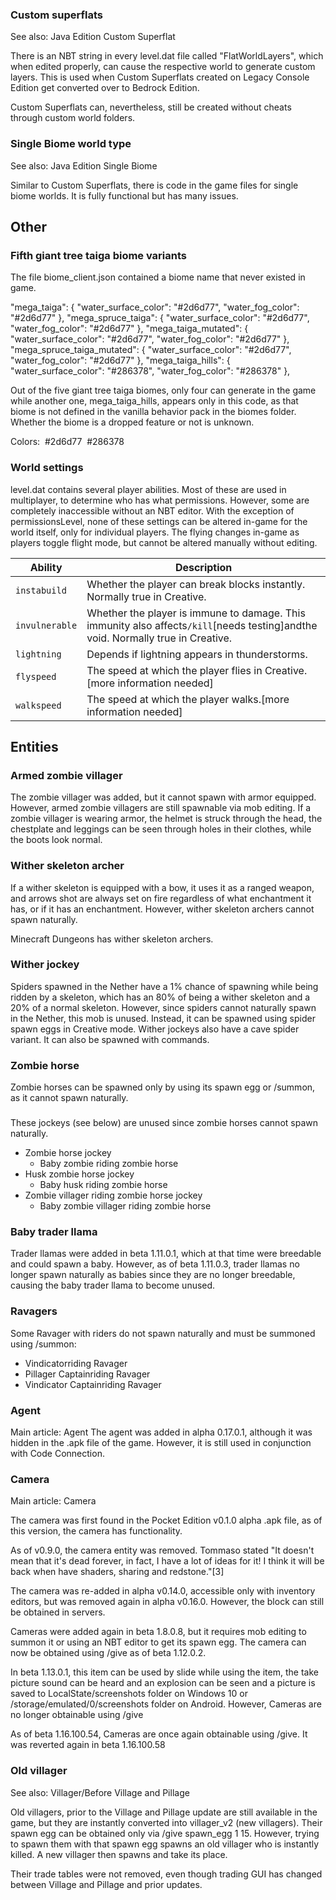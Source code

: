### Custom superflats
See also: Java Edition Custom Superflat

There is an NBT string in every level.dat file called "FlatWorldLayers", which when edited properly, can cause the respective world to generate custom layers. This is used when Custom Superflats created on Legacy Console Edition get converted over to Bedrock Edition.

Custom Superflats can, nevertheless, still be created without cheats through custom world folders.

### Single Biome world type
See also: Java Edition Single Biome

Similar to Custom Superflats, there is code in the game files for single biome worlds. It is fully functional but has many issues.

## Other
### Fifth giant tree taiga biome variants
The file biome_client.json contained a biome name that never existed in game.

"mega_taiga": {
      "water_surface_color": "#2d6d77",
      "water_fog_color": "#2d6d77"
    },
    "mega_spruce_taiga": {
      "water_surface_color": "#2d6d77",
      "water_fog_color": "#2d6d77"
    },
    "mega_taiga_mutated": {
      "water_surface_color": "#2d6d77",
      "water_fog_color": "#2d6d77"
    },
    "mega_spruce_taiga_mutated": {
      "water_surface_color": "#2d6d77",
      "water_fog_color": "#2d6d77"
    },
    "mega_taiga_hills": {
      "water_surface_color": "#286378",
      "water_fog_color": "#286378"
    },

Out of the five giant tree taiga biomes, only four can generate in the game while another one, mega_taiga_hills, appears only in this code, as that biome is not defined in the vanilla behavior pack in the biomes folder. Whether the biome is a dropped feature or not is unknown.

Colors:  #2d6d77  #286378

### World settings
level.dat contains several player abilities. Most of these are used in multiplayer, to determine who has what permissions. However, some are completely inaccessible without an NBT editor. With the exception of permissionsLevel, none of these settings can be altered in-game for the world itself, only for individual players. The flying changes in-game as players toggle flight mode, but cannot be altered manually without editing.

| Ability        | Description                                                                                                                     |
|----------------|---------------------------------------------------------------------------------------------------------------------------------|
| `instabuild`   | Whether the player can break blocks instantly. Normally true in Creative.                                                       |
| `invulnerable` | Whether the player is immune to damage. This immunity also affects`/kill`[needs testing]andthe void. Normally true in Creative. |
| `lightning`    | Depends if lightning appears in thunderstorms.                                                                                  |
| `flyspeed`     | The speed at which the player flies in Creative.[more information needed]                                                       |
| `walkspeed`    | The speed at which the player walks.[more information needed]                                                                   |

## Entities
### Armed zombie villager
The zombie villager was added, but it cannot spawn with armor equipped. However, armed zombie villagers are still spawnable via mob editing.
If a zombie villager is wearing armor, the helmet is struck through the head, the chestplate and leggings can be seen through holes in their clothes, while the boots look normal.

### Wither skeleton archer
If a wither skeleton is equipped with a bow, it uses it as a ranged weapon, and arrows shot are always set on fire regardless of what enchantment it has, or if it has an enchantment. However, wither skeleton archers cannot spawn naturally.

Minecraft Dungeons has wither skeleton archers.

### Wither jockey

Spiders spawned in the Nether have a 1% chance of spawning while being ridden by a skeleton, which has an 80% of being a wither skeleton and a 20% of a normal skeleton. However, since spiders cannot naturally spawn in the Nether, this mob is unused. Instead, it can be spawned using spider spawn eggs in Creative mode. Wither jockeys also have a cave spider variant. It can also be spawned with commands.

### Zombie horse
Zombie horses can be spawned only by using its spawn egg or /summon, as it cannot spawn naturally.

### 
These jockeys (see below) are unused since zombie horses cannot spawn naturally.

- Zombie horse jockey
	- Baby zombie riding zombie horse
- Husk zombie horse jockey
	- Baby husk riding zombie horse
- Zombie villager riding zombie horse jockey
	- Baby zombie villager riding zombie horse

### Baby trader llama
Trader llamas were added in beta 1.11.0.1, which at that time were breedable and could spawn a baby. However, as of beta 1.11.0.3, trader llamas no longer spawn naturally as babies since they are no longer breedable, causing the baby trader llama to become unused.

### Ravagers
Some Ravager with riders do not spawn naturally and must be summoned using /summon:

- Vindicatorriding Ravager
- Pillager Captainriding Ravager
- Vindicator Captainriding Ravager

### Agent

Main article: Agent
The agent was added in alpha 0.17.0.1, although it was hidden in the .apk file of the game. However, it is still used in conjunction with Code Connection.



### Camera
Main article: Camera

The camera was first found in the Pocket Edition v0.1.0 alpha .apk file, as of this version, the camera has functionality. 

As of v0.9.0, the camera entity was removed. Tommaso stated "It doesn't mean that it's dead forever, in fact, I have a lot of ideas for it! I think it will be back when have shaders, sharing and redstone."[3]

The camera was re-added in alpha v0.14.0, accessible only with inventory editors, but was removed again in alpha v0.16.0. However, the block can still be obtained in servers.

Cameras were added again in beta 1.8.0.8, but it requires mob editing to summon it or using an NBT editor to get its spawn egg. The camera can now be obtained using /give as of beta 1.12.0.2.

In beta 1.13.0.1, this item can be used by slide while using the item, the take picture sound can be heard and an explosion can be seen and a picture is saved to LocalState/screenshots folder on Windows 10 or /storage/emulated/0/screenshots folder on Android. However, Cameras are no longer obtainable using /give

As of beta 1.16.100.54, Cameras are once again obtainable using /give. It was reverted again in beta 1.16.100.58

### Old villager
See also: Villager/Before Village and Pillage

Old villagers, prior to the Village and Pillage update are still available in the game, but they are instantly converted into villager_v2 (new villagers).
Their spawn egg can be obtained only via /give spawn_egg 1 15. However, trying to spawn them with that spawn egg spawns an old villager who is instantly killed. A new villager then spawns and take its place.

Their trade tables were not removed, even though trading GUI has changed between Village and Pillage and prior updates.

